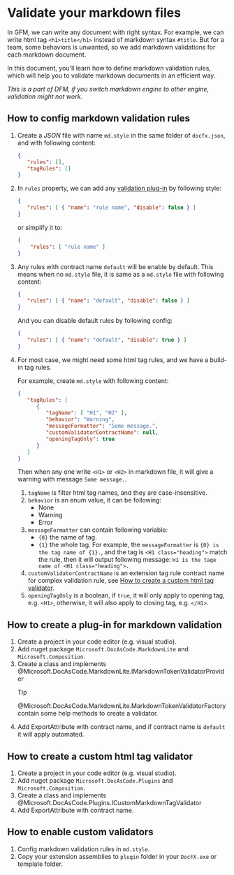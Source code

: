 # Validate your markdown files

In GFM, we can write any document with right syntax. For example, we can write html tag `<h1>title</h1>` instead of markdown syntax `#title`. But for a team, some behaviors is unwanted, so we add markdown validations for each markdown document.

In this document, you'll learn how to define markdown validation rules, which will help you to validate markdown documents in an efficient way.

*This is a part of DFM, if you switch markdown engine to other engine, validation might not work.*

## How to config markdown validation rules

1.  Create a *JSON* file with name `md.style` in the same folder of `docfx.json`, and with following content:
    ```json
    {
       "rules": [],
       "tagRules": []
    }
    ```
2.  In `rules` property, we can add any [validation plug-in](#how-to-create-a-plug-in-for-markdown-validation) by following style:
    ```json
    {
       "rules": [ { "name": "rule name", "disable": false } ]
    }
    ```
    or simplify it to:
    ```json
    {
        "rules": [ "rule name" ]
    }
    ```
3.  Any rules with contract name `default` will be enable by default. This means when no `md.style` file, it is same as a `md.style` file with following content:
    ```json
    {
       "rules": [ { "name": "default", "disable": false } ]
    }
    ```
    And you can disable default rules by following config:
    ```json
    {
       "rules": [ { "name": "default", "disable": true } ]
    }
    ```
4.  For most case, we might need some html tag rules, and we have a build-in tag rules.

    For example, create `md.style` with following content:
    ```json
    {
       "tagRules": [
          {
             "tagName": [ "H1", "H2" ],
             "behavior": "Warning",
             "messageFormatter": "Some message.",
             "customValidatorContractName": null,
             "openingTagOnly": true
          }
       ]
    }
    ```
    Then when any one write `<H1>` or `<H2>` in markdown file, it will give a warning with message `Some message.`.

    1.  `tagName` is filter html tag names, and they are case-insensitive.
    2.  `behavior` is an enum value, it can be following:
        * None
        * Warning
        * Error
    3.  `messageFormatter` can contain following variable:
        * `{0}` the name of tag.
        * `{1}` the whole tag.
        For example, the `messageFormatter` is `{0} is the tag name of {1}.`, and the tag is `<H1 class="heading">` match the rule, then it will output following message: `H1 is the tage name of <H1 class="heading">.`
    4.  `customValidatorContractName` is an extension tag rule contract name for complex validation rule, see [How to create a custom html tag validator](#how-to-create-a-custom-html-tag-validator).
    5.  `openingTagOnly` is a boolean, if `true`, it will only apply to opening tag, e.g. `<H1>`, otherwise, it will also apply to closing tag, e.g. `</H1>`.


## How to create a plug-in for markdown validation
1.  Create a project in your code editor (e.g. visual studio).
2.  Add nuget package `Microsoft.DocAsCode.MarkdownLite` and `Microsoft.Composition`.
3.  Create a class and implements @Microsoft.DocAsCode.MarkdownLite.IMarkdownTokenValidatorProvider
    > [!TIP]
    > @Microsoft.DocAsCode.MarkdownLite.MarkdownTokenValidatorFactory contain some help methods to create a validator.
4.  Add ExportAttribute with contract name, and if contract name is `default` it will apply automated.

## How to create a custom html tag validator
1.  Create a project in your code editor (e.g. visual studio).
2.  Add nuget package `Microsoft.DocAsCode.Plugins` and `Microsoft.Composition`.
3.  Create a class and implements @Microsoft.DocAsCode.Plugins.ICustomMarkdownTagValidator
4.  Add ExportAttribute with contract name.

## How to enable custom validators
1.  Config markdown validation rules in `md.style`.
2.  Copy your extension assemblies to `plugin` folder in your `DocFX.exe` or template folder.
